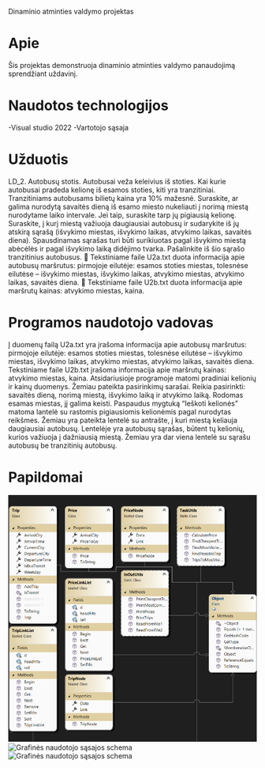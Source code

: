 Dinaminio atminties valdymo projektas

# Apie
Šis projektas demonstruoja dinaminio atminties valdymo panaudojimą sprendžiant uždavinį.

# Naudotos technologijos
-Visual studio 2022
-Vartotojo sąsaja

# Užduotis 
LD_2. Autobusų stotis. Autobusai veža keleivius iš stoties. Kai kurie autobusai pradeda kelionę iš
esamos stoties, kiti yra tranzitiniai. Tranzitiniams autobusams bilietų kaina yra 10% mažesnė.
Suraskite, ar galima nurodytą savaitės dieną iš esamo miesto nukeliauti į norimą miestą nurodytame
laiko intervale. Jei taip, suraskite tarp jų pigiausią kelionę. Suraskite, į kurį miestą važiuoja daugiausiai
autobusų ir sudarykite iš jų atskirą sąrašą (išvykimo miestas, išvykimo laikas, atvykimo laikas, savaitės
diena). Spausdinamas sąrašas turi būti surikiuotas pagal išvykimo miestą abėcėlės ir pagal išvykimo
laiką didėjimo tvarka. Pašalinkite iš šio sąrašo tranzitinius autobusus.
 Tekstiniame faile U2a.txt duota informacija apie autobusų maršrutus: pirmojoje eilutėje:
esamos stoties miestas, tolesnėse eilutėse – išvykimo miestas, išvykimo laikas, atvykimo
miestas, atvykimo laikas, savaitės diena.
 Tekstiniame faile U2b.txt duota informacija apie maršrutų kainas: atvykimo miestas, kaina.

# Programos naudotojo vadovas
Į duomenų failą U2a.txt yra įrašoma informacija apie autobusų maršrutus: pirmojoje eilutėje: 
esamos stoties miestas, tolesnėse eilutėse – išvykimo miestas, išvykimo laikas, atvykimo miestas, 
atvykimo laikas, savaitės diena. Tekstiniame faile U2b.txt įrašoma informacija apie maršrutų kainas: 
atvykimo miestas, kaina. Atsidariusioje programoje matomi pradiniai kelionių ir kainų duomenys. 
Žemiau pateikta pasirinkimų sarašai. Reikia pasirinkti: savaitės dieną, norimą miestą, išvykimo laiką ir 
atvykimo laiką. Rodomas esamas miestas, jį galima keisti. Paspaudus mygtuką “Ieškoti kelionės” 
matoma lantelė su rastomis pigiausiomis kelionėmis pagal nurodytas reikšmes. Žemiau yra pateikta 
lentelė su antrašte, į kuri miestą keliauja daugiausiai autobusų. Lentelėje yra autobusų sąrašas, būtent tų 
kelionių, kurios važiuoja į dažniausią miestą. Žemiau yra dar viena lentelė su sąrašu autobusų be 
tranzitinių autobusų.

# Papildomai

![Klasių diagrama](Images/ClassDiagram.png)
![Grafinės naudotojo sąsajos schema](Images/UserInterfaceUI1.png)  
![Grafinės naudotojo sąsajos schema](Images/UserInterfaceUI2.png)  
